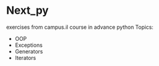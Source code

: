 # Next_py
exercises from campus.il course in advance python
Topics:
 - OOP
 - Exceptions
 - Generators 
 - Iterators
